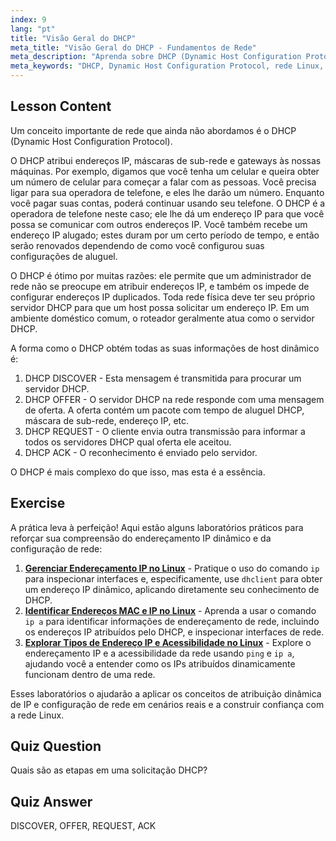 ```yaml
---
index: 9
lang: "pt"
title: "Visão Geral do DHCP"
meta_title: "Visão Geral do DHCP - Fundamentos de Rede"
meta_description: "Aprenda sobre DHCP (Dynamic Host Configuration Protocol) no Linux. Entenda como o DHCP atribui endereços IP e seu processo de quatro etapas. Comece sua jornada de rede Linux!"
meta_keywords: "DHCP, Dynamic Host Configuration Protocol, rede Linux, endereço IP, tutorial DHCP, iniciante, guia"
---
```


## Lesson Content

Um conceito importante de rede que ainda não abordamos é o DHCP (Dynamic Host Configuration Protocol).

O DHCP atribui endereços IP, máscaras de sub-rede e gateways às nossas máquinas. Por exemplo, digamos que você tenha um celular e queira obter um número de celular para começar a falar com as pessoas. Você precisa ligar para sua operadora de telefone, e eles lhe darão um número. Enquanto você pagar suas contas, poderá continuar usando seu telefone. O DHCP é a operadora de telefone neste caso; ele lhe dá um endereço IP para que você possa se comunicar com outros endereços IP. Você também recebe um endereço IP alugado; estes duram por um certo período de tempo, e então serão renovados dependendo de como você configurou suas configurações de aluguel.

O DHCP é ótimo por muitas razões: ele permite que um administrador de rede não se preocupe em atribuir endereços IP, e também os impede de configurar endereços IP duplicados. Toda rede física deve ter seu próprio servidor DHCP para que um host possa solicitar um endereço IP. Em um ambiente doméstico comum, o roteador geralmente atua como o servidor DHCP.

A forma como o DHCP obtém todas as suas informações de host dinâmico é:

1. DHCP DISCOVER - Esta mensagem é transmitida para procurar um servidor DHCP.
2. DHCP OFFER - O servidor DHCP na rede responde com uma mensagem de oferta. A oferta contém um pacote com tempo de aluguel DHCP, máscara de sub-rede, endereço IP, etc.
3. DHCP REQUEST - O cliente envia outra transmissão para informar a todos os servidores DHCP qual oferta ele aceitou.
4. DHCP ACK - O reconhecimento é enviado pelo servidor.

O DHCP é mais complexo do que isso, mas esta é a essência.

## Exercise

A prática leva à perfeição! Aqui estão alguns laboratórios práticos para reforçar sua compreensão do endereçamento IP dinâmico e da configuração de rede:

1. **[Gerenciar Endereçamento IP no Linux](https://labex.io/pt/labs/comptia-manage-ip-addressing-in-linux-592736)** - Pratique o uso do comando `ip` para inspecionar interfaces e, especificamente, use `dhclient` para obter um endereço IP dinâmico, aplicando diretamente seu conhecimento de DHCP.
2. **[Identificar Endereços MAC e IP no Linux](https://labex.io/pt/labs/comptia-identify-mac-and-ip-addresses-in-linux-592731)** - Aprenda a usar o comando `ip a` para identificar informações de endereçamento de rede, incluindo os endereços IP atribuídos pelo DHCP, e inspecionar interfaces de rede.
3. **[Explorar Tipos de Endereço IP e Acessibilidade no Linux](https://labex.io/pt/labs/comptia-explore-ip-address-types-and-reachability-in-linux-592780)** - Explore o endereçamento IP e a acessibilidade da rede usando `ping` e `ip a`, ajudando você a entender como os IPs atribuídos dinamicamente funcionam dentro de uma rede.

Esses laboratórios o ajudarão a aplicar os conceitos de atribuição dinâmica de IP e configuração de rede em cenários reais e a construir confiança com a rede Linux.

## Quiz Question

Quais são as etapas em uma solicitação DHCP?

## Quiz Answer

DISCOVER, OFFER, REQUEST, ACK
